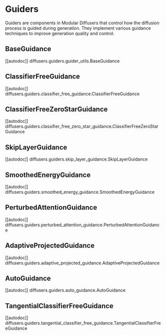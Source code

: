 # Guiders

Guiders are components in Modular Diffusers that control how the diffusion process is guided during generation. They implement various guidance techniques to improve generation quality and control.

## BaseGuidance

[[autodoc]] diffusers.guiders.guider_utils.BaseGuidance

## ClassifierFreeGuidance

[[autodoc]] diffusers.guiders.classifier_free_guidance.ClassifierFreeGuidance

## ClassifierFreeZeroStarGuidance

[[autodoc]] diffusers.guiders.classifier_free_zero_star_guidance.ClassifierFreeZeroStarGuidance

## SkipLayerGuidance

[[autodoc]] diffusers.guiders.skip_layer_guidance.SkipLayerGuidance

## SmoothedEnergyGuidance

[[autodoc]] diffusers.guiders.smoothed_energy_guidance.SmoothedEnergyGuidance

## PerturbedAttentionGuidance

[[autodoc]] diffusers.guiders.perturbed_attention_guidance.PerturbedAttentionGuidance

## AdaptiveProjectedGuidance

[[autodoc]] diffusers.guiders.adaptive_projected_guidance.AdaptiveProjectedGuidance

## AutoGuidance

[[autodoc]] diffusers.guiders.auto_guidance.AutoGuidance

## TangentialClassifierFreeGuidance

[[autodoc]] diffusers.guiders.tangential_classifier_free_guidance.TangentialClassifierFreeGuidance
